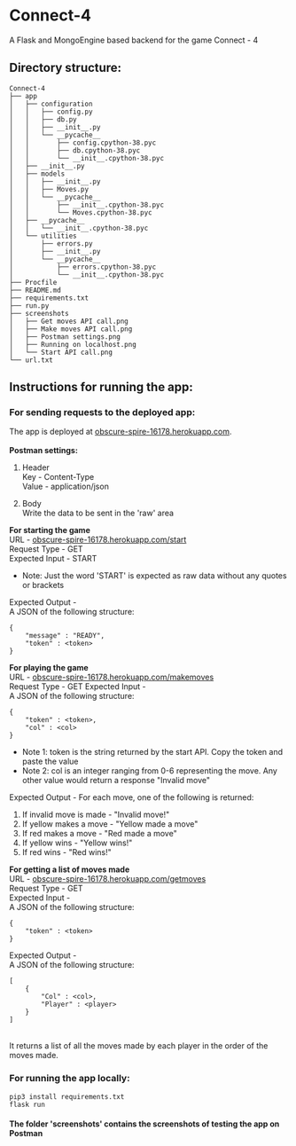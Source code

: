 # Connect-4
A Flask and MongoEngine based backend for the game Connect - 4

## Directory structure:
```
Connect-4
├── app
│   ├── configuration
│   │   ├── config.py
│   │   ├── db.py
│   │   ├── __init__.py
│   │   └── __pycache__
│   │       ├── config.cpython-38.pyc
│   │       ├── db.cpython-38.pyc
│   │       └── __init__.cpython-38.pyc
│   ├── __init__.py
│   ├── models
│   │   ├── __init__.py
│   │   ├── Moves.py
│   │   └── __pycache__
│   │       ├── __init__.cpython-38.pyc
│   │       └── Moves.cpython-38.pyc
│   ├── __pycache__
│   │   └── __init__.cpython-38.pyc
│   └── utilities
│       ├── errors.py
│       ├── __init__.py
│       └── __pycache__
│           ├── errors.cpython-38.pyc
│           └── __init__.cpython-38.pyc
├── Procfile
├── README.md
├── requirements.txt
├── run.py
├── screenshots
│   ├── Get moves API call.png
│   ├── Make moves API call.png
│   ├── Postman settings.png
│   ├── Running on localhost.png
│   └── Start API call.png
└── url.txt
```
## Instructions for running the app:

### For sending requests to the deployed app:

The app is deployed at [obscure-spire-16178.herokuapp.com](obscure-spire-16178.herokuapp.com).<br><br>
**Postman settings:**
1. Header<br>
Key - Content-Type<br>
Value - application/json

2. Body<br>
Write the data to be sent in the 'raw' area

**For starting the game**<br>
URL - [obscure-spire-16178.herokuapp.com/start](obscure-spire-16178.herokuapp.com/start)<br>
Request Type - GET <br>
Expected Input -  START<br>
* Note: Just the word 'START' is expected as raw data without any quotes or brackets

Expected Output - <br>
A JSON of the following structure:<br>
```
{
    "message" : "READY",
    "token" : <token>
}
```

**For playing the game**<br>
URL - [obscure-spire-16178.herokuapp.com/makemoves](obscure-spire-16178.herokuapp.com/makemoves)<br>
Request Type - GET
Expected Input -<br>
A JSON of the following structure:<br>
```
{
    "token" : <token>,
    "col" : <col>
}
```
* Note 1: token is the string returned by the start API. Copy the token and paste the value 
* Note 2: col is an integer ranging from 0-6 representing the move. Any other value would return a response "Invalid move" <br>

Expected Output - 
For each move, one of the following is returned:
1. If invalid move is made - "Invalid move!"
2. If yellow makes a move - "Yellow made a move"
3. If red makes a move - "Red made a move"
4. If yellow wins - "Yellow wins!"
5. If red wins - "Red wins!"

**For getting a list of moves made**<br>
URL - [obscure-spire-16178.herokuapp.com/getmoves](obscure-spire-16178.herokuapp.com/getmoves)<br>
Request Type - GET <br>
Expected Input -<br>
A JSON of the following structure:<br>
```
{
    "token" : <token>
}
```

Expected Output -<br>
A JSON of the following structure:<br>
```
[
    {
        "Col" : <col>,
        "Player" : <player>
    }
]
```
<br>
It returns a list of all the moves made by each player in the order of the moves made.

### For running the app locally:
```
pip3 install requirements.txt
flask run
```
#### The folder 'screenshots' contains the screenshots of testing the app on Postman

